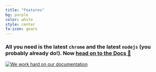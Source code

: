 ```yaml
---
title: "Features"
bg: purple
color: white
style: center
fa-icon: gears
---
```


### All you need is the latest `chrome` and the latest `nodejs` (you probably already do!). Now [head on to the Docs 📝][docs]

[![We work hard on our documentation][cover]][docs]

[docs]: https://alm-tools.gitbooks.io/alm/content/
[contributing]: https://basarat.gitbooks.io/alm/content/contributing/
[cover]: https://raw.githubusercontent.com/alm-tools/alm-tools.github.io/master/screens/cover_small.png
